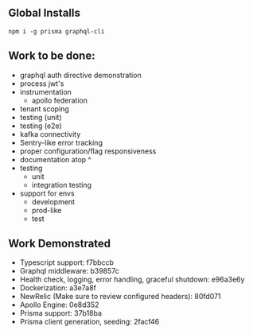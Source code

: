 ## Global Installs

```
npm i -g prisma graphql-cli
```

## Work to be done:

- graphql auth directive demonstration
- process jwt's
- instrumentation
  - apollo federation
- tenant scoping
- testing (unit)
- testing (e2e)
- kafka connectivity
- Sentry-like error tracking
- proper configuration/flag responsiveness
- documentation atop ^
- testing
  - unit
  - integration testing
- support for envs
  - development
  - prod-like
  - test

## Work Demonstrated

- Typescript support: f7bbccb
- Graphql middleware: b39857c
- Health check, logging, error handling, graceful shutdown: e96a3e6y
- Dockerization: a3e7a8f
- NewRelic (Make sure to review configured headers): 80fd071
- Apollo Engine: 0e8d352
- Prisma support: 37b18ba
- Prisma client generation, seeding: 2facf46
